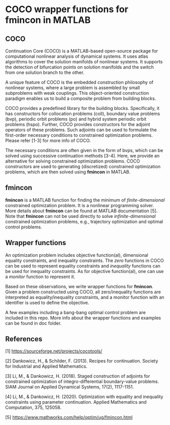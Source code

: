 # COCO wrapper functions for fmincon in MATLAB

## COCO
Continuation Core (COCO) is a MATLAB-based open-source package for computational nonlinear analysis of dynamical systems. It uses atlas algorithms to cover the solution manifolds of nonlinear systems. It supports the detection of bifurcation points on solution manifolds and the switch from one solution branch to the other.

A unique feature of COCO is the embedded construction philosophy of nonlinear systems, where a large problem is assembled by small subproblems with weak couplings. This object-oriented construction paradigm enables us to build a composite problem from building blocks.

COCO provides a predefined library for the building blocks. Specifically, it has constructors for collocation problems (coll), boundary value problems (bvp), periodic orbit problems (po) and hybrid system periodic orbit problems (hspo). Further, COCO provides constructors for the adjoint operators of these problems. Such adjoints can be used to formulate the first-order necessary conditions to constrained optimization problems. Please refer [1-3] for more info of COCO.

The necessary conditions are often given in the form of bvps, which can be solved using successive continuation methods [3-4]. Here, we provide an alternative for solving constrained optimization problems. COCO constructors are used to generating (discretized) constrained optimization problems, which are then solved using **fmincon** in MATLAB.


## fmincon
**fmincon** is a MATLAB function for finding the minimum of *finite-dimensional* constrained optimization problem. It is a nonlinear programming solver. More details about **fmincon** can be found at MATLAB documentation [5]. Note that **fmincon** can not be used directly to solve *infinite-dimensional* constrained optimization problems, e.g., trajectory optimization and optimal control problems.

## Wrapper functions
An optimization problem includes objective function(al), dimensional equality constraints, and inequality constraints. The *zero* functions in COCO can be used to represent equality constraints and *inequality* functions can be used for inequality constraints. As for objective function(al), one can use a *monitor* function to represent it. 

Based on these observations, we write wrapper functions for **fmincon**. Given a problem constructed using COCO, all zero/inequality functions are interpreted as equality/inequality constraints, and a monitor function with an identifier is used to define the objective.

A few examples including a bang-bang optimal control problem are included in this repo. More info about the wrapper functions and examples can be found in doc folder.



## References
[1] https://sourceforge.net/projects/cocotools/

[2] Dankowicz, H., & Schilder, F. (2013). Recipes for continuation. Society for Industrial and Applied Mathematics.

[3] Li, M., & Dankowicz, H. (2018). Staged construction of adjoints for constrained optimization of integro-differential boundary-value problems. SIAM Journal on Applied Dynamical Systems, 17(2), 1117-1151.

[4] Li, M., & Dankowicz, H. (2020). Optimization with equality and inequality constraints using parameter continuation. Applied Mathematics and Computation, 375, 125058.

[5] https://www.mathworks.com/help/optim/ug/fmincon.html
